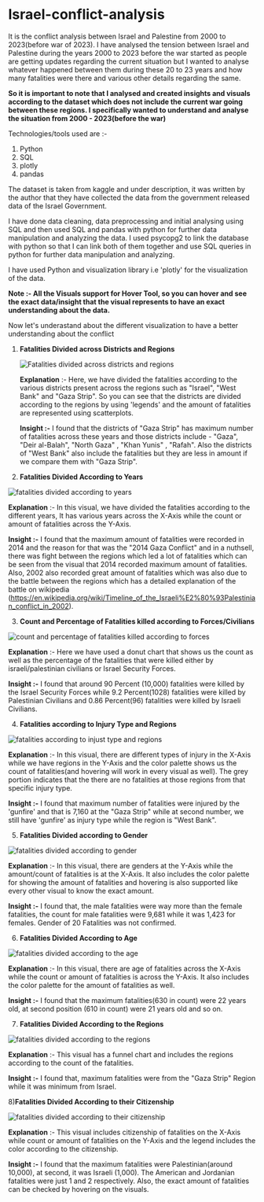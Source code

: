 # Israel-conflict-analysis
It is the conflict analysis between Israel and Palestine from 2000 to 2023(before war of 2023). I have analysed the tension between Israel and Palestine during the years 2000 to 2023 before the war started as people are getting updates regarding the current situation but I wanted to analyse whatever happened between them during these 20 to 23 years and how many fatalities were there and various other details regarding the same.

**So it is important to note that I analysed and created insights and visuals according to the dataset which does not include the current war going between these regions. I specifically wanted to understand and analyse the situation from 2000 - 2023(before the war)**

Technologies/tools used are :-

1) Python
2) SQL
3) plotly
4) pandas
   
The dataset is taken from kaggle and under description, it was written by the author that they have collected the data from the government released data of the Israel Government.

I have done data cleaning, data preprocessing and initial analysing using SQL and then used SQL and pandas with python for further data manipulation and analyzing the data. I used psycopg2 to link the database with python so that I can link both of them together and use SQL queries in python for further data manipulation and analyzing.

I have used Python and visualization library i.e 'plotly' for the visualization of the data.

**Note :- All the Visuals support for Hover Tool, so you can hover and see the exact data/insight that the visual represents to have an exact understanding about the data.**

Now let's underastand about the different visualization to have a better understanding about the conflict


1) **Fatalities Divided across Districts and Regions**


   ![Fatalities divided across districts and regions](https://github.com/ujjwal717/Israel-conflict-analysis/assets/93403224/a22b4426-1014-41ed-a261-ae22e50ebe3c)

   **Explanation** :- Here, we have divided the fatalities according to the various districts present across the regions such as "Israel", "West Bank" and "Gaza Strip". So you can see that the districts are divided according to the regions by using 'legends' and the amount of fatalities are represented using scatterplots.

   **Insight :-** I found that the districts of "Gaza Strip" has maximum number of fatalities across these years and those districts include - "Gaza", "Deir al-Balah", "North Gaza" , "Khan Yunis" , "Rafah". Also the districts of "West Bank" also include the fatalities but they are less in amount if we compare them with "Gaza Strip".

   


 
2) **Fatalities Divided According to Years**


 
 ![fatalities divided according to years](https://github.com/ujjwal717/Israel-conflict-analysis/assets/93403224/0251c1a7-597f-4072-a4ed-699483f11b56)



   **Explanation** :- In this visual, we have divided the fatalities according to the different years, It has various years across the X-Axis while the count or amount of fatalities across the Y-Axis.

   

   **Insight :-** I found that the maximum amount of fatalities were recorded in 2014 and the reason for that was the "2014 Gaza Conflict" and in a nuthsell, there was fight between the regions which led a lot of fatalities which can be seen from the visual that 2014 recorded maximum amount of fatalities. Also, 2002 also recorded great amount of fatalities which was also due to the battle between the regions which has a detailed explanation of the battle on wikipedia (https://en.wikipedia.org/wiki/Timeline_of_the_Israeli%E2%80%93Palestinian_conflict_in_2002).



3) **Count and Percentage of Fatalities killed according to Forces/Civilians**


![count and percentage of fatalities killed according to forces](https://github.com/ujjwal717/Israel-conflict-analysis/assets/93403224/03224ab3-4b60-4adc-a911-cb0812f049be)



**Explanation** :- Here we have used a donut chart that shows us the count as well as the percentage of the fatalities that were killed either by israeli/palestinian civilians or Israel Security Forces.



**Insight :-** I found that around 90 Percent (10,000) fatalities were killed by the Israel Security Forces while 9.2 Percent(1028) fatalities were killed by Palestinian Civilians and 0.86 Percent(96) fatalities were killed by Israeli Civilians.



4) **Fatalities according to Injury Type and Regions**



   
![fatalities according to injust type and regions](https://github.com/ujjwal717/Israel-conflict-analysis/assets/93403224/9b0433b3-7ea1-4927-8bfa-88683decd4fe)


    

**Explanation** :- In this visual, there are different types of injury in the X-Axis while we have regions in the Y-Axis and the color palette shows us the count of fatalities(and hovering will work in every visual as well). The grey portion indicates that the there are no fatalities at those regions from that specific injury type.

   

**Insight :-** I found that maximum number of fatalities were injured by the 'gunfire' and that is 7,160 at the "Gaza Strip" while at second number, we still have 'gunfire' as injury type while the region is "West Bank".





5) **Fatalities Divided according to Gender**



![fatalities divided according to gender](https://github.com/ujjwal717/Israel-conflict-analysis/assets/93403224/e45d5c0b-1a71-4695-9a1f-67c741ecb221)




**Explanation** :- In this visual, there are genders at the Y-Axis while the amount/count of fatalities is at the X-Axis. It also includes the color palette for showing the amount of fatalities and hovering is also supported like every other visual to know the exact amount.


**Insight :-** I found that, the male fatalities were way more than the female fatalities, the count for male fatalities were 9,681 while it was 1,423 for females. Gender of 20 Fatalities was not confirmed.



6) **Fatalities Divided According to Age**

   

![fatalities divided according to the age](https://github.com/ujjwal717/Israel-conflict-analysis/assets/93403224/8f9e7424-5880-458d-9ba3-ef24ed91df95)




**Explanation** :- In this visual, there are age of fatalities across the X-Axis while the count or amount of fatalities is across the Y-Axis. It also includes the color palette for the amount of fatalities as well. 


**Insight :-** I found that the maximum fatalities(630 in count) were 22 years old, at second position (610 in count) were 21 years old and so on. 



7) **Fatalities Divided According to the Regions**



![fatalities divided according to the regions](https://github.com/ujjwal717/Israel-conflict-analysis/assets/93403224/3a0996e3-ae1b-4fb7-910a-c4a8eca491fa)




**Explanation** :- This visual has a funnel chart and includes the regions according to the count of the fatalities.


**Insight :-** I found that, maximum fatalities were from the "Gaza Strip" Region while it was minimum from Israel.




8)**Fatalities Divided According to their Citizenship**



![fatalities divided according to their citizenship](https://github.com/ujjwal717/Israel-conflict-analysis/assets/93403224/c8f02ef0-0711-4a27-bf03-67068d5f3be7)



**Explanation** :- This visual includes citizenship of fatalities on the X-Axis while count or amount of fatalities on the Y-Axis and the legend includes the color according to the citizenship.



**Insight :-** I found that the maximum fatalities were Palestinian(around 10,000), at second, it was Israeli (1,000). The American and Jordanian fatalities were just 1 and 2 respectively. Also, the exact amount of fatalities can be checked by hovering on the visuals.


   
